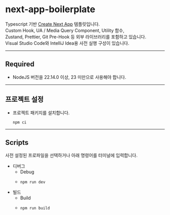 # next-app-boilerplate

Typescript 기반 [Create Next App](https://github.com/vercel/next.js) 템플릿입니다.
<br>
Custom Hook, UA / Media Query Component, Utility 함수,
<br>
Zustand, Prettier, Git Pre-Hook 등 외부 라이브러리를 포함하고 있습니다.
<br>
Visual Studio Code와 IntelliJ Idea용 사전 실행 구성이 있습니다.

---

## Required

- NodeJS 버전을 22.14.0 이상, 23 미만으로 사용해야 합니다.

---

## 프로젝트 설정

- 프로젝트 패키지를 설치합니다.
  ```shell
  npm ci
  ```

---

## Scripts

사전 설정된 프로파일을 선택하거나 아래 명령어를 터미널에 입력합니다.

- 디버그
  - Debug
  - ```shell
    npm run dev
    ```
- 빌드
  - Build
  - ```shell
    npm run build
    ```
